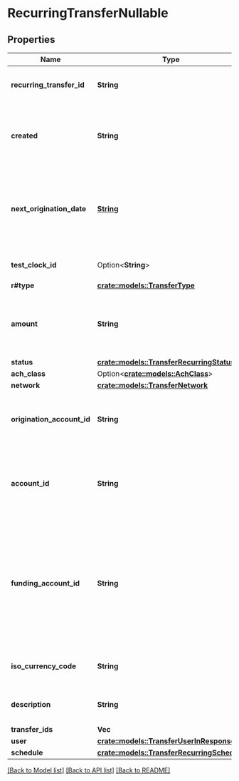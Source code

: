 # RecurringTransferNullable

## Properties

Name | Type | Description | Notes
------------ | ------------- | ------------- | -------------
**recurring_transfer_id** | **String** | Plaid’s unique identifier for a recurring transfer. | 
**created** | **String** | The datetime when this transfer was created. This will be of the form `2006-01-02T15:04:05Z` | 
**next_origination_date** | [**String**](string.md) | A date in [ISO 8601](https://wikipedia.org/wiki/ISO_8601) format (YYYY-MM-DD).  The next transfer origination date after bank holiday adjustment. | 
**test_clock_id** | Option<**String**> | Plaid’s unique identifier for a test clock. | [optional]
**r#type** | [**crate::models::TransferType**](TransferType.md) |  | 
**amount** | **String** | The amount of the transfer (decimal string with two digits of precision e.g. \"10.00\"). | 
**status** | [**crate::models::TransferRecurringStatus**](TransferRecurringStatus.md) |  | 
**ach_class** | Option<[**crate::models::AchClass**](ACHClass.md)> |  | [optional]
**network** | [**crate::models::TransferNetwork**](TransferNetwork.md) |  | 
**origination_account_id** | **String** | Plaid’s unique identifier for the origination account that was used for this transfer. | 
**account_id** | **String** | The Plaid `account_id` corresponding to the end-user account that will be debited or credited. | 
**funding_account_id** | **String** | The id of the funding account to use, available in the Plaid Dashboard. This determines which of your business checking accounts will be credited or debited. | 
**iso_currency_code** | **String** | The currency of the transfer amount, e.g. \"USD\" | 
**description** | **String** | The description of the recurring transfer. | 
**transfer_ids** | **Vec<String>** |  | 
**user** | [**crate::models::TransferUserInResponse**](TransferUserInResponse.md) |  | 
**schedule** | [**crate::models::TransferRecurringSchedule**](TransferRecurringSchedule.md) |  | 

[[Back to Model list]](../README.md#documentation-for-models) [[Back to API list]](../README.md#documentation-for-api-endpoints) [[Back to README]](../README.md)


